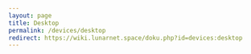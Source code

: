 ```yaml
---
layout: page
title: Desktop
permalink: /devices/desktop
redirect: https://wiki.lunarnet.space/doku.php?id=devices:desktop
---
```


